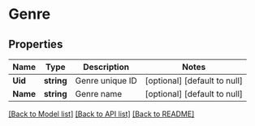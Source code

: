 # Genre

## Properties
Name | Type | Description | Notes
------------ | ------------- | ------------- | -------------
**Uid** | **string** | Genre unique ID | [optional] [default to null]
**Name** | **string** | Genre name | [optional] [default to null]

[[Back to Model list]](../README.md#documentation-for-models) [[Back to API list]](../README.md#documentation-for-api-endpoints) [[Back to README]](../README.md)


